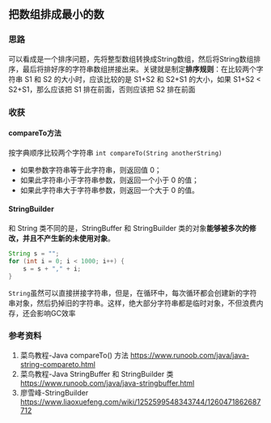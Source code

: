 ## 把数组排成最小的数

### 思路

可以看成是一个排序问题，先将整型数组转换成String数组，然后将String数组排序，最后将排好序的字符串数组拼接出来。关键就是制定**排序规则**：在比较两个字符串 S1 和 S2 的大小时，应该比较的是 S1+S2 和 S2+S1 的大小，如果 S1+S2 < S2+S1，那么应该把 S1 排在前面，否则应该把 S2 排在前面

### 收获

#### compareTo方法

按字典顺序比较两个字符串 `int compareTo(String anotherString)`

* 如果参数字符串等于此字符串，则返回值 0；
* 如果此字符串小于字符串参数，则返回一个小于 0 的值；
* 如果此字符串大于字符串参数，则返回一个大于 0 的值。

#### StringBuilder

和 String 类不同的是，StringBuffer 和 StringBuilder 类的对象**能够被多次的修改，并且不产生新的未使用对象**。

```java
String s = "";
for (int i = 0; i < 1000; i++) {
    s = s + "," + i;
}
```

`String`虽然可以直接拼接字符串，但是，在循环中，每次循环都会创建新的字符串对象，然后扔掉旧的字符串。这样，绝大部分字符串都是临时对象，不但浪费内存，还会影响GC效率

### 参考资料

1. 菜鸟教程-Java compareTo() 方法 https://www.runoob.com/java/java-string-compareto.html
2. 菜鸟教程-Java StringBuffer 和 StringBuilder 类 https://www.runoob.com/java/java-stringbuffer.html
3. 廖雪峰-StringBuilder https://www.liaoxuefeng.com/wiki/1252599548343744/1260471862687712

